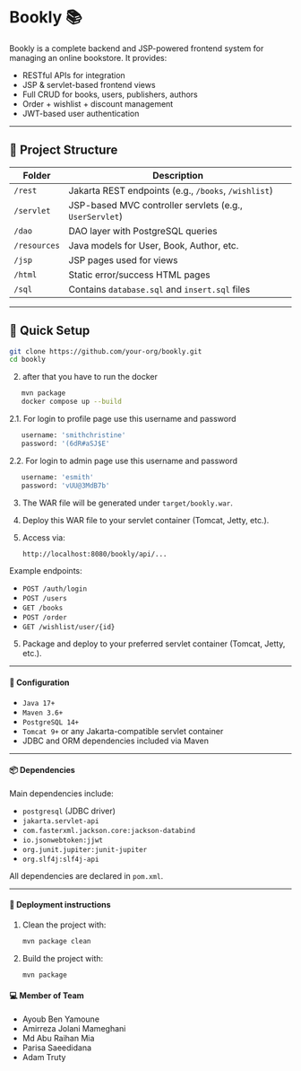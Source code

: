 # Bookly 📚

Bookly is a complete backend and JSP-powered frontend system for managing an online bookstore. It provides:

- RESTful APIs for integration
- JSP & servlet-based frontend views
- Full CRUD for books, users, publishers, authors
- Order + wishlist + discount management
- JWT-based user authentication

---

## 📁 Project Structure

| Folder             | Description                                      |
|--------------------|--------------------------------------------------|
| `/rest`            | Jakarta REST endpoints (e.g., `/books`, `/wishlist`) |
| `/servlet`         | JSP-based MVC controller servlets (e.g., `UserServlet`) |
| `/dao`             | DAO layer with PostgreSQL queries                |
| `/resources`       | Java models for User, Book, Author, etc.         |
| `/jsp`             | JSP pages used for views                         |
| `/html`            | Static error/success HTML pages                  |
| `/sql`             | Contains `database.sql` and `insert.sql` files   |

---

## 🚀 Quick Setup

```bash
git clone https://github.com/your-org/bookly.git
cd bookly
```
2. after that you have to run the docker
```bash
   mvn package
   docker compose up --build
```

2.1. For login to profile page use this username and password
```bash
   username: 'smithchristine'
   password: '(6dR#aSJ$E'
```

2.2. For login to admin page use this username and password
```bash
   username: 'esmith'
   password: 'vUU@3MdB7b'
```

3. The WAR file will be generated under `target/bookly.war`.

4. Deploy this WAR file to your servlet container (Tomcat, Jetty, etc.).

5. Access via:
   ```bash
   http://localhost:8080/bookly/api/...
   ```

Example endpoints:
- `POST /auth/login`
- `POST /users`
- `GET /books`
- `POST /order`
- `GET /wishlist/user/{id}`

5. Package and deploy to your preferred servlet container (Tomcat, Jetty, etc.).

---

#### 🔧 Configuration

- `Java 17+`
- `Maven 3.6+`
- `PostgreSQL 14+`
- `Tomcat 9+` or any Jakarta-compatible servlet container
- JDBC and ORM dependencies included via Maven

---

#### 📦 Dependencies

Main dependencies include:
- `postgresql` (JDBC driver)
- `jakarta.servlet-api`
- `com.fasterxml.jackson.core:jackson-databind`
- `io.jsonwebtoken:jjwt`
- `org.junit.jupiter:junit-jupiter`
- `org.slf4j:slf4j-api`

All dependencies are declared in `pom.xml`.

---


#### 🚀 Deployment instructions

1. Clean the project with:
   ```bash
   mvn package clean
   ```
2. Build the project with:
   ```bash
   mvn package
   ```


#### 💻 Member of Team
- Ayoub Ben Yamoune
- Amirreza Jolani Mameghani
- Md Abu Raihan Mia
- Parisa Saeedidana
- Adam Truty


